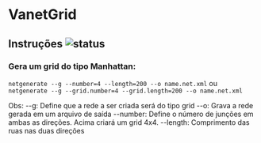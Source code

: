 # VanetGrid

## Instruções ![status](https://img.shields.io/readthedocs/pip.svg)

### Gera um grid do tipo Manhattan:

`netgenerate --g --number=4 --length=200 --o name.net.xml`
ou 
`netgenerate --g --grid.number=4 --grid.length=200 --o name.net.xml`

Obs:
--g: Define que a rede a ser criada será do tipo grid
--o: Grava a rede gerada em um arquivo de saída
--number: Define o número de junções em ambas as direções.
Acima criará um grid 4x4.
--length: Comprimento das ruas nas duas direções
